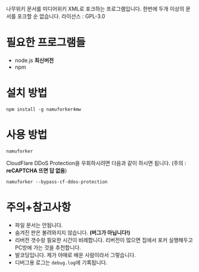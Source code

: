 나무위키 문서를 미디어위키 XML로 포크하는 프로그램입니다. 한번에 두개 이상의 문서를 포크할 순 없습니다. 라이선스 : GPL-3.0

# 필요한 프로그램들
- node.js **최신버전**
- npm

# 설치 방법

```
npm install -g namuforker4mw
```

# 사용 방법

```
namuforker
```

CloudFlare DDoS Protection을 우회하시려면 다음과 같이 하시면 됩니다. (주의 : **reCAPTCHA 뜨면 답 없음**)
```
namuforker --bypass-cf-ddos-protection
```

# 주의+참고사항
- 파일 문서는 안됩니다.
- 숨겨진 판은 불려와지지 않습니다. **(버그가 아닙니다!)**
- 리버전 갯수랑 필요한 시간이 비례합니다. 리버전이 많으면 집에서 포커 실행해두고 PC방에 가는 것을 추천합니다.
- 발코딩입니다. 제가 야매로 배운 사람이라서 그렇습니다.
- 디버그용 로그는 `debug.log`에 기록됩니다.
